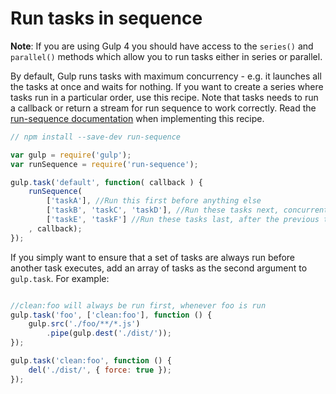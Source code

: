 # Run tasks in sequence

**Note**: If you are using Gulp 4 you should have access to the ```series()``` and ```parallel()``` methods which allow you to run tasks either in series or parallel.

By default, Gulp runs tasks with maximum concurrency - e.g. it launches all the tasks at once and waits for nothing. If you want to create a series where tasks run in a particular order, use this recipe.	Note that tasks needs to run a callback or return a stream for run sequence to work correctly. Read the [run-sequence documentation](https://www.npmjs.com/package/run-sequence) when implementing this recipe.

```js
// npm install --save-dev run-sequence

var gulp = require('gulp');
var runSequence = require('run-sequence');

gulp.task('default', function( callback ) {
    runSequence(
        ['taskA'], //Run this first before anything else
        ['taskB', 'taskC', 'taskD'], //Run these tasks next, concurrently
        ['taskE', 'taskF'] //Run these tasks last, after the previous tasks have run
    , callback);
});

```
If you simply want to ensure that a set of tasks are always run before another task executes, add an array of tasks as the second argument to ```gulp.task```. For example:

```js

//clean:foo will always be run first, whenever foo is run
gulp.task('foo', ['clean:foo'], function () {
  	gulp.src('./foo/**/*.js')
    	.pipe(gulp.dest('./dist/'));
});

gulp.task('clean:foo', function () {
  	del('./dist/', { force: true });
});

```   